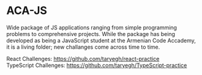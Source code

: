 # ACA-JS
Wide package of JS applications ranging from simple programming problems to comprehensive projects. While the package has being developed as being a JavaScript student at the Armenian Code Accademy, it is a living folder; new challanges come across time to time.



React Challenges: https://github.com/taryegh/react-practice<br>
TypeScript Challenges: https://github.com/taryegh/TypeScript-practice
